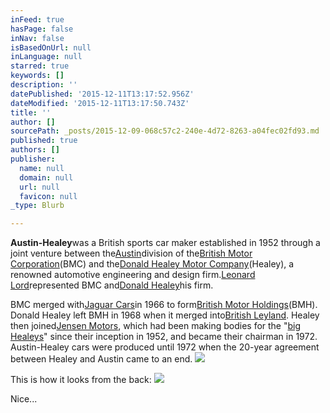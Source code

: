 ```yaml
---
inFeed: true
hasPage: false
inNav: false
isBasedOnUrl: null
inLanguage: null
starred: true
keywords: []
description: ''
datePublished: '2015-12-11T13:17:52.956Z'
dateModified: '2015-12-11T13:17:50.743Z'
title: ''
author: []
sourcePath: _posts/2015-12-09-068c57c2-240e-4d72-8263-a04fec02fd93.md
published: true
authors: []
publisher:
  name: null
  domain: null
  url: null
  favicon: null
_type: Blurb

---
```

**Austin-Healey**was a British sports car maker established in 1952 through a joint venture between the[Austin][0]division of the[British Motor Corporation][1](BMC) and the[Donald Healey Motor Company][2](Healey), a renowned automotive engineering and design firm.[Leonard Lord][3]represented BMC and[Donald Healey][4]his firm.

BMC merged with[Jaguar Cars][5]in 1966 to form[British Motor Holdings][6](BMH). Donald Healey left BMH in 1968 when it merged into[British Leyland][7]. Healey then joined[Jensen Motors][8], which had been making bodies for the "[big Healeys][9]" since their inception in 1952, and became their chairman in 1972\. Austin-Healey cars were produced until 1972 when the 20-year agreement between Healey and Austin came to an end.
![](https://the-grid-user-content.s3-us-west-2.amazonaws.com/b93c5e39-090b-434e-9677-b10cda167b68.JPG)

This is how it looks from the back:
![](https://the-grid-user-content.s3-us-west-2.amazonaws.com/374e8c27-ce53-4ef2-b461-f8f67e68e642.JPG)

Nice...

[0]: https://en.wikipedia.org/wiki/Austin_Motor_Company "Austin Motor Company"
[1]: https://en.wikipedia.org/wiki/British_Motor_Corporation "British Motor Corporation"
[2]: https://en.wikipedia.org/wiki/Donald_Healey_Motor_Company "Donald Healey Motor Company"
[3]: https://en.wikipedia.org/wiki/Leonard_Lord "Leonard Lord"
[4]: https://en.wikipedia.org/wiki/Donald_Healey "Donald Healey"
[5]: https://en.wikipedia.org/wiki/Jaguar_Cars "Jaguar Cars"
[6]: https://en.wikipedia.org/wiki/British_Motor_Holdings "British Motor Holdings"
[7]: https://en.wikipedia.org/wiki/British_Leyland "British Leyland"
[8]: https://en.wikipedia.org/wiki/Jensen_Motors "Jensen Motors"
[9]: https://en.wikipedia.org/wiki/The_Big_Healeys "The Big Healeys"